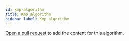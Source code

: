 ```yaml
---
id: kmp-algorithm
title: Kmp algorithm
sidebar_label: Kmp algorithm
---
```


[Open a pull request](https://github.com/AllAlgorithms/algorithms/tree/master/docs/kmp-algorithm.md) to add the content for this algorithm.